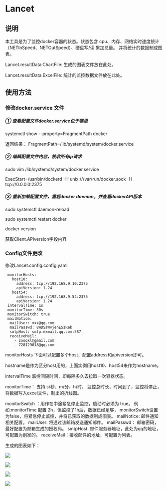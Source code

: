 # Lancet

## 说明
本工具是为了监控docker容器的状态。状态包含 cpu、内存、网络实时速度统计
（NETInSpeed、NETOutSpeed）、硬盘写/读 累加总量。
并将统计的数据制成图表。

Lancet.resultData.ChartFile: 生成的图表文件放在此处。

Lancet.resultData.ExcelFile: 统计的监控数据文件放在此处。


## 使用方法

### 修改docker.service 文件
##### ① 查看配置文件docker.service位于哪里

systemctl show --property=FragmentPath docker

返回结果：
FragmentPath=/lib/systemd/system/docker.service

##### ② 编辑配置文件内容，接收所有ip请求

sudo vim  /lib/systemd/system/docker.service

ExecStart=/usr/bin/dockerd -H unix:///var/run/docker.sock -H tcp://0.0.0.0:2375
##### ③ 重新加载配置文件，重启docker daemon，并查看dockerAPI版本
sudo systemctl daemon-reload

sudo systemctl restart docker

docker version 

获取Client.APIversion字段内容
###  Config文件更改

 修改Lancet.config.config.yaml

```
 monitorHosts:
   host10:
     address: tcp://192.168.9.10:2375
     apiVersion: 1.24
   host54:
     address: tcp://192.168.9.54:2375
     apiVersion: 1.24
 intervalTime: 1s
 monitorTime: 30s
 monitorSwitch: true
 mailNotice:
  mailUser: xxx@qq.com
  mailPasswd: 8WDSaWvjehE5zRek
  smtpHost: smtp.exmail.qq.com:587
  receiveMail:
    - zooqkl@gmail.com
    - 728129018@qq.com
```

 monitorHosts 下面可以配置多个host，配置address和apiversion即可。

 hostname是作为区分host用的，上面实例用host10、host54来作为hostname。

 intervalTime 监控间隔时间，即每隔多久去拉取一次容器状态。

 monitorTime： 支持 s/秒、m/分、h/时， 监控总时长，时间到了，监控将停止，将数据写入excel文件，制出的折线图。

 monitorSwitch ：用作在中途紧急停止监控，启动时必须为 true。 例如:monitorTime 配置 2h，但监控了1h后，数据已经足够，
 monitorSwitch设置为false，将紧急停止监控，并将已获取的数据制成图表。
 mailNotice: 邮件通知相关配置。
 mailUser: 将通过该邮箱发送通知邮件。
 mailPasswd： 邮箱密码，最好配置为邮箱生成的授权码。
 smtpHost: 邮件服务器地址，此处为qq的地址，可配置为别家的。
 receiveMail：接收邮件的地址，可配置为列表。

 生成的图表如下：

 ![](https://ws2.sinaimg.cn/large/006tNc79ly1fzcb6u35bvj30ao0aoq38.jpg)

 ![](https://ws3.sinaimg.cn/large/006tNc79ly1fzcb7e8c6jj30ao0aodg0.jpg)

 ![](https://ws2.sinaimg.cn/large/006tNc79ly1fzcb7jarwqj30ao0aoq32.jpg)

 ![](https://ws2.sinaimg.cn/large/006tNc79ly1fzcb7nrrxqj30ao0aoaaw.jpg)